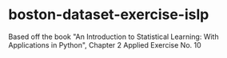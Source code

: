 # boston-dataset-exercise-islp
Based off the book "An Introduction to Statistical Learning: With Applications in Python", Chapter 2 Applied Exercise No. 10
